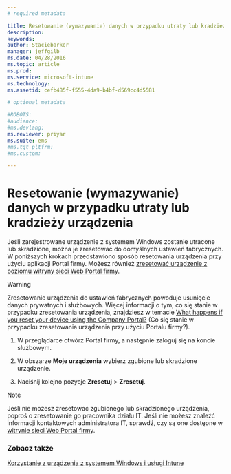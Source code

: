 ```yaml
---
# required metadata

title: Resetowanie (wymazywanie) danych w przypadku utraty lub kradzieży urządzenia | Microsoft Intune
description:
keywords:
author: Staciebarker
manager: jeffgilb
ms.date: 04/28/2016
ms.topic: article
ms.prod:
ms.service: microsoft-intune
ms.technology:
ms.assetid: cefb485f-f555-4da9-b4bf-d569cc4d5581

# optional metadata

#ROBOTS:
#audience:
#ms.devlang:
ms.reviewer: priyar
ms.suite: ems
#ms.tgt_pltfrm:
#ms.custom:

---
```



# Resetowanie (wymazywanie) danych w przypadku utraty lub kradzieży urządzenia

Jeśli zarejestrowane urządzenie z systemem Windows zostanie utracone lub skradzione, można je zresetować do domyślnych ustawień fabrycznych. W poniższych krokach przedstawiono sposób resetowania urządzenia przy użyciu aplikacji Portal firmy. Możesz również [zresetować urządzenie z poziomu witryny sieci Web Portal firmy](reset-your-device-cpwebsite.md).


> [!WARNING]
> Zresetowanie urządzenia do ustawień fabrycznych powoduje usunięcie danych prywatnych i służbowych. Więcej informacji o tym, co się stanie w przypadku zresetowania urządzenia, znajdziesz w temacie [What happens if you reset your device using the Company Portal?](what-happens-if-you-reset-your-device-using-the-company-portal-windows.md) (Co się stanie w przypadku zresetowania urządzenia przy użyciu Portalu firmy?).

1.  W przeglądarce otwórz Portal firmy, a następnie zaloguj się na koncie służbowym.

2.  W obszarze **Moje urządzenia** wybierz zgubione lub skradzione urządzenie.

3.  Naciśnij kolejno pozycje **Zresetuj** &gt; **Zresetuj**.

> [!NOTE]
> Jeśli nie możesz zresetować zgubionego lub skradzionego urządzenia, poproś o zresetowanie go pracownika działu IT. Jeśli nie możesz znaleźć informacji kontaktowych administratora IT, sprawdź, czy są one dostępne w [witrynie sieci Web Portal firmy](http://portal.manage.microsoft.com).

### Zobacz także
[Korzystanie z urządzenia z systemem Windows i usługi Intune](using-your-windows-device-with-intune.md)

<!--HONumber=Jun16_HO1-->


